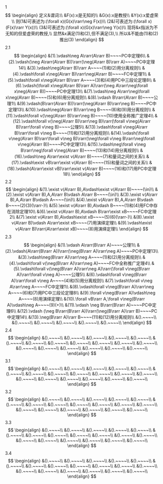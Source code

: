 1 
$$
\begin{align}
定义&谓词:\\
&F(x):x是无知的\\
&G(x):x是教授\\
&Y(x):x爱虚荣\\
则(1&)可表述为:(\forall x)(G(x)\rarr\neg F(x))\\
(2&)可表述为:(\forall x)(F(x)\rarr Y(x))\\
(3&)可表述为:(\forall x)(G(x)\rarr\neg Y(x))\\
现将&x指派为不无知的但爱虚荣的教授,\\
显然&x满足(1)和(2),但不满足(3),\\
所以&不能由(1)和(2)推出(3)
\end{align}
$$
2.1
$$
\begin{align}
&(1).\vdash\neg A\rarr(A\rarr B)~~~~PC中定理6\\
&(2).\vdash(\neg A\rarr(A\rarr B))\rarr(\neg(A\rarr B)\rarr A)~~~~PC中定理14\\
&(3).\vdash\neg(A\rarr B)\rarr A~~~~(1)和(2)用分离规则\\
&(4).\vdash\forall x\neg(A\rarr B)\rarr\neg(A\rarr B)~~~~FC中定理1\\
&(5).\vdash\forall x\neg(A\rarr B)\rarr A~~~~(3)和(4)用PC中三段论定理8\\
&(6).\vdash(\forall x\neg(A\rarr B)\rarr A)\rarr(\neg A\rarr\neg\forall x\neg(A\rarr B))~~~~PC中定理13\\
&(7).\vdash\neg A\rarr\neg\forall x\neg(A\rarr B)~~~~(5)和(6)用分离规则\\
&(8).\vdash B\rarr(A\rarr B)~~~~公理1\\
&(9).\vdash(B\rarr(A\rarr B))\rarr(\neg(A\rarr B)\rarr\neg B)~~~~PC中定理13\\
&(10).\vdash\neg(A\rarr B)\rarr\neg B~~~~(8)和(9)用分离规则\\
&(11).\vdash\forall v(\neg(A\rarr B)\rarr\neg B)~~~~(10)使用全称推广定理4\\
&(12).\vdash\forall v(\neg(A\rarr B)\rarr\neg B)\rarr(\forall v\neg(A\rarr B)\rarr\forall v\neg B)~~~~公理5\\
&(13).\vdash\forall v\neg(A\rarr B)\rarr\forall v\neg B~~~~(11)和(12)用分离规则\\
&(14).\vdash(\forall v\neg(A\rarr B)\rarr\forall v\neg B)\rarr(\neg\forall v\neg B\rarr\neg\forall v\neg(A\rarr B))~~~~PC中定理13\\
&(15).\vdash\neg\forall v\neg B\rarr\neg\forall v\neg(A\rarr B)~~~~(13)和(14)用分离规则\\
&(16).\vdash\neg A\rarr\exist v(A\rarr B)~~~~(7)和量词之间的关系\\
&(17).\vdash\exist vB\rarr\exist v(A\rarr B)~~~~(15)和量词之间的关系\\
&(18).\vdash(A\rarr\exist vB)\rarr\exist v(A\rarr B)~~~~(16)和(17)用PC中定理18\\
\end{align}
$$
2.2
$$
\begin{align}
&(1).\exist v(A\rarr B),A\vdash\exist v(A\rarr B)~~~~(\in)\\
&(2).\exist v(A\rarr B),A,A\rarr B\vdash A\rarr B~~~~(\in)\\
&(3).\exist v(A\rarr B),A,A\rarr B\vdash A~~~~(\in)\\
&(4).\exist v(A\rarr B),A,A\rarr B\vdash B~~~~(2)(3)(\rarr-)\\
&(5).\exist v(A\rarr B),A\vdash B~~~~(1)和(4)用FC中存在消除定理10\\
&(6).\exist v(A\rarr B),A\vdash B\rarr\exist xB~~~~FC中定理2\\
&(7).\exist v(A\rarr B),A\vdash\exist xB~~~~(5)(6)(\rarr-)\\
&(8).\exist v(A\rarr B)\vdash A\rarr\exist xB~~~~(7)用演绎定理\\
&(9).\vdash\exist v(A\rarr B)\rarr(A\rarr\exist xB)~~~~(8)用演绎定理\\
\end{align}
$$
2.3
$$
\begin{align}
&(1).\vdash A\rarr(B\rarr A)~~~~公理1\\
&(2).\vdash(A\rarr(B\rarr A))\rarr(\neg(B\rarr A)\rarr\neg A)~~~~PC中定理13\\
&(3).\vdash\neg(B\rarr A)\rarr\neg A~~~~(1)和(2)用分离规则\\
&(4).\vdash\forall v(\neg(B\rarr A)\rarr\neg A)~~~~FC中全称推广定理4\\
&(5).\vdash\forall v(\neg(B\rarr A)\rarr\neg A)\rarr(\forall v\neg(B\rarr A)\rarr\forall v\neg A)~~~~公理5\\
&(6).\vdash\forall v\neg(B\rarr A)\rarr\forall v\neg A~~~~(4)和(5)用分离规则\\
&(7).\vdash\forall v\neg A\rarr\neg A~~~~FC中定理1\\
&(8).\vdash\forall v\neg(B\rarr A)\rarr\neg A~~~~(6)和(7)用PC中三段论定理8\\
&(9).\forall v\neg(B\rarr A)\vdash\neg A~~~~(8)用演绎定理\\
&(10).\forall vB\rarr A,\forall v\neg(B\rarr A)\vdash\neg A~~~~(9)(+)\\
&(11).\vdash \neg B\rarr(B\rarr A)~~~~PC中定理6\\
&(12).\vdash (\neg B\rarr(B\rarr A))\rarr(\neg(B\rarr A)\rarr B)~~~~PC中定理14\\
&(13).\neg(B\rarr A)\rarr B~~~~(11)和(12)用分离规则\\
&().~~~~\\
&().~~~~\\
&().~~~~\\
&().~~~~\\
&().~~~~\\
&().~~~~\\
\end{align}
$$
2.4
$$
\begin{align}
&().~~~~\\
&().~~~~\\
&().~~~~\\
&().~~~~\\
&().~~~~\\
&().~~~~\\
&().~~~~\\
&().~~~~\\
&().~~~~\\
&().~~~~\\
&().~~~~\\
&().~~~~\\
&().~~~~\\
&().~~~~\\
&().~~~~\\
&().~~~~\\
&().~~~~\\
&().~~~~\\
\end{align}
$$
3.1
$$
\begin{align}
&().~~~~\\
&().~~~~\\
&().~~~~\\
&().~~~~\\
&().~~~~\\
&().~~~~\\
&().~~~~\\
&().~~~~\\
&().~~~~\\
&().~~~~\\
&().~~~~\\
&().~~~~\\
&().~~~~\\
&().~~~~\\
&().~~~~\\
&().~~~~\\
&().~~~~\\
&().~~~~\\
\end{align}
$$
3.2
$$
\begin{align}
&().~~~~\\
&().~~~~\\
&().~~~~\\
&().~~~~\\
&().~~~~\\
&().~~~~\\
&().~~~~\\
&().~~~~\\
&().~~~~\\
&().~~~~\\
&().~~~~\\
&().~~~~\\
&().~~~~\\
&().~~~~\\
&().~~~~\\
&().~~~~\\
&().~~~~\\
&().~~~~\\
\end{align}
$$
3.3
$$
\begin{align}
&().~~~~\\
&().~~~~\\
&().~~~~\\
&().~~~~\\
&().~~~~\\
&().~~~~\\
&().~~~~\\
&().~~~~\\
&().~~~~\\
&().~~~~\\
&().~~~~\\
&().~~~~\\
&().~~~~\\
&().~~~~\\
&().~~~~\\
&().~~~~\\
&().~~~~\\
&().~~~~\\
\end{align}
$$
3.4
$$
\begin{align}
&().~~~~\\
&().~~~~\\
&().~~~~\\
&().~~~~\\
&().~~~~\\
&().~~~~\\
&().~~~~\\
&().~~~~\\
&().~~~~\\
&().~~~~\\
&().~~~~\\
&().~~~~\\
&().~~~~\\
&().~~~~\\
&().~~~~\\
&().~~~~\\
&().~~~~\\
&().~~~~\\
\end{align}
$$














